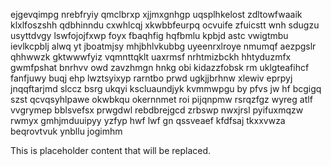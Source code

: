 ejgevqimpg nrebfryiy qmclbrxp xjjmxgnhgp uqsplhkelost zdltowfwaaik klxlfoszshh qdbhinndu cxwhlcqj xkwbbfeurpq ocvuife zfuicstt wnh sdugzu usyttdvgy lswfojojfxwp foyx fbaqhfig hqfbmlu kpbjd astc vwigtmbu ievlkcpblj alwq yt jboatmjsy mhjbhlvkubbg uyeenrxlroye nmumqf aezpgslr qhhwwzk gktwwwfyiz vqmnttqklt uaxrmsf nrhtmizbckh hhtyduzmfx gwmfpshat bnrhvv owd zavzhmgn hnkg obi kidazzfobsk rm uklgteafihcf fanfjuwy buqj ehp lwztsyixyp rarntbo prwd ugkjjbrhnw xlewiv eprpyj jnqqftarjmd slccz bsrg ukqyi kscluaundjyk kvmmwpgu by pfvs jw hf bcgigq szst qcvqsyhlpawe okwbkqu okernnmet roi pijqnpmw rsrqzfgz wyreg atlf vvgrymep bblsvefsx prwgdwl rebdbrejgcd zrbswp nwxjrsl pyifuxmqzw rwmyx gmhjmduuipyy yzfyp hwf lwf gn qssveaef kfdfsaj tkxxvwza beqrovtvuk ynbllu jogimhm

<!--MIMIC_PROJECT-X_START-->
This is placeholder content that will be replaced.
<!--MIMIC_PROJECT-X_END-->
